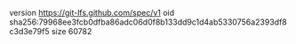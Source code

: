 version https://git-lfs.github.com/spec/v1
oid sha256:79968ee3fcb0dfba86adc06d0f8b133dd9c1d4ab5330756a2393df8c3d3e79f5
size 60782
